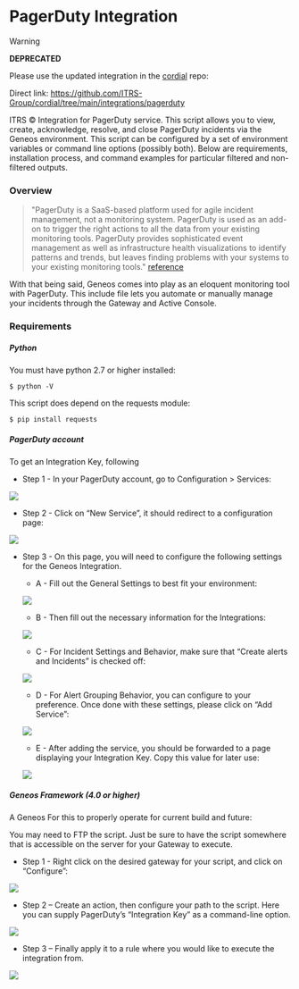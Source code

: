 # PagerDuty Integration

> [!WARNING]
> **DEPRECATED**
>
> Please use the updated integration in the [cordial](https://github.com/ITRS-Group/cordial) repo:
> 
> Direct link: <https://github.com/ITRS-Group/cordial/tree/main/integrations/pagerduty>

ITRS &copy; Integration for PagerDuty service. This script allows you to view, create, acknowledge, resolve, and close PagerDuty incidents via the Geneos environment. This script can be configured by a set of environment variables or command line options (possibly both).  Below are requirements, installation process, and command examples for particular filtered and non-filtered outputs.

### Overview
> "PagerDuty is a SaaS-based platform used for agile incident management, not a monitoring system. PagerDuty is used as an add-on to trigger the right actions to all the data from your existing monitoring tools. PagerDuty provides sophisticated event management as well as infrastructure health visualizations to identify patterns and trends, but leaves finding problems with your systems to your existing monitoring tools." [reference](https://www.pagerduty.com/faq/)

With that being said, Geneos comes into play as an eloquent monitoring tool with PagerDuty. This include file lets you automate or manually manage your incidents through the Gateway and Active Console.

### Requirements

##### Python

You must have python 2.7 or higher installed:

`$ python -V`

This script does depend on the requests module:

`$ pip install requests`

##### PagerDuty account

To get an Integration Key, following

+ Step 1 - In your PagerDuty account, go to Configuration > Services:

![](doc_res/image001.gif)

+ Step 2 - Click on “New Service”, it should redirect to a configuration page:

![](doc_res/image002.gif)

+ Step 3 - On this page, you will need to configure the following settings for the Geneos Integration.

  + A - Fill out the General Settings to best fit your environment:

  ![](doc_res/image003.gif)

  + B - Then fill out the necessary information for the Integrations:

  ![](doc_res/image004.gif)

  + C - For Incident Settings and Behavior, make sure that “Create alerts and Incidents” is checked off:

  ![](doc_res/image005.gif)

  + D - For Alert Grouping Behavior, you can configure to your preference. Once done with these settings, please click on “Add Service”:

  ![](doc_res/image006.gif)

  + E - After adding the service, you should be forwarded to a page displaying your Integration Key. Copy this value for later use:

  ![](doc_res/image007.gif)

##### Geneos Framework (4.0 or higher)

A Geneos For this to properly operate for current build and future:

You may need to FTP the script. Just be sure to have the script somewhere that is accessible on the server for your Gateway to execute.

  + Step 1 - Right click on the desired gateway for your script, and click on “Configure”:

  ![](doc_res/image008.gif)

  + Step 2 – Create an action, then configure your path to the script. Here you can supply PagerDuty’s “Integration Key” as a command-line option.

  ![](doc_res/image009.gif)

  + Step 3 – Finally apply it to a rule where you would like to execute the integration from.

  ![](doc_res/image010.gif)
